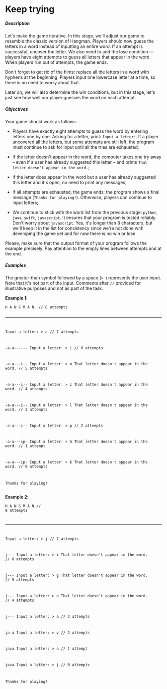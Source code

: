 # Keep trying
<div class="step-text">
<p></p><h5 id="description">Description</h5><p>Let's make the game iterative. In this stage, we'll adjust our game to resemble the classic version of Hangman. Players should now guess the letters in a word instead of inputting an entire word. If an attempt is successful, uncover the letter. We also need to add the lose condition — players have eight attempts to guess all letters that appear in the word. When players run out of attempts, the game ends.</p><p>Don't forget to get rid of the hints: replace all the letters in a word with hyphens at the beginning. Players input one lowercase letter at a time, so there is no need to worry about that.</p><p>Later on, we will also determine the win conditions, but in this stage, let's just see how well our player guesses the word on each attempt.</p><h5 id="objectives">Objectives</h5><p>Your game should work as follows:</p><ul><li><p>Players have exactly eight attempts to guess the word by entering letters one by one. Asking for a letter, print: <code class="java">Input a letter:</code>.<strong> </strong>If a player uncovered all the letters, but some attempts are still left, the program must continue to ask for input until all the tries are exhausted;</p></li><li><p>If the letter doesn't appear in the word, the computer takes one try away – even if a user has already suggested this letter – and prints <code class="java">That letter doesn't appear in the word.</code>;</p></li><li><p>If the letter does appear in the word but a user has already suggested this letter and it's open, no need to print any messages;</p></li><li><p>If all attempts are exhausted, the game ends; the program shows a final message (<code class="java">Thanks for playing!</code>). Otherwise, players can continue to input letters;</p></li><li><p>We continue to stick with the word list from the previous stage: <code class="java">python</code>, <code class="java">java</code>, <code class="java">swift</code>, <code class="java">javascript</code>. It ensures that your program is tested reliably. Don't worry about <code class="java">javascript</code>. Yes, it's longer than 8 characters, but we'll keep it in the list for consistency since we're not done with developing the game yet and for now there is no win or lose.</p></li></ul><p></p><div class="alert alert-warning"><p>Please, make sure that the output format of your program follows the example precisely. Pay attention to the empty lines between attempts and at the end.</p></div><p></p><h5 id="examples">Examples</h5><p>The greater-than symbol followed by a space (<code class="java">&gt; </code>) represents the user input. Note that it's not part of the input.  Comments after <code class="java">//</code> provided for illustrative purposes and not as part of the task.</p><p><strong>Example 1</strong>:</p><pre><code class="language-no-highlight">H A N G M A N  // 8 attempts

----------
Input a letter: &gt; a  // 7 attempts

-a-a------
Input a letter: &gt; i  // 6 attempts

-a-a---i--
Input a letter: &gt; o
That letter doesn't appear in the word.  // 5 attempts

-a-a---i--
Input a letter: &gt; z
That letter doesn't appear in the word.  // 4 attempts

-a-a---i--
Input a letter: &gt; l
That letter doesn't appear in the word.  // 3 attempts

-a-a---i--
Input a letter: &gt; p  // 2 attempts

-a-a---ip-
Input a letter: &gt; h
That letter doesn't appear in the word.  // 1 attempt

-a-a---ip-
Input a letter: &gt; k
That letter doesn't appear in the word.  // 0 attempts

Thanks for playing!</code></pre><p><strong>Example 2</strong>:</p><pre><code class="language-no-highlight">H A N G M A N  // 8 attempts

----
Input a letter: &gt; j  // 7 attempts

j---
Input a letter: &gt; i
That letter doesn't appear in the word.  // 6 attempts

j---
Input a letter: &gt; g
That letter doesn't appear in the word.  // 5 attempts

j---
Input a letter: &gt; o
That letter doesn't appear in the word.  // 4 attempts

j---
Input a letter: &gt; a  // 3 attempts

ja-a
Input a letter: &gt; v  // 2 attempts

java
Input a letter: &gt; a  // 1 attempt

java
Input a letter: &gt; j  // 0 attempts

Thanks for playing!</code></pre>
</div>
